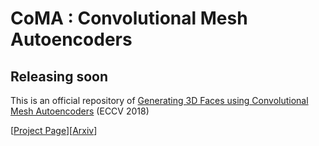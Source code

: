 # CoMA : Convolutional Mesh Autoencoders
## Releasing soon
This is an official repository of [Generating 3D Faces using Convolutional Mesh Autoencoders](https://coma.is.tue.mpg.de) (ECCV 2018)

[[Project Page](https://coma.is.tue.mpg.de)][[Arxiv](https://arxiv.org/)]
